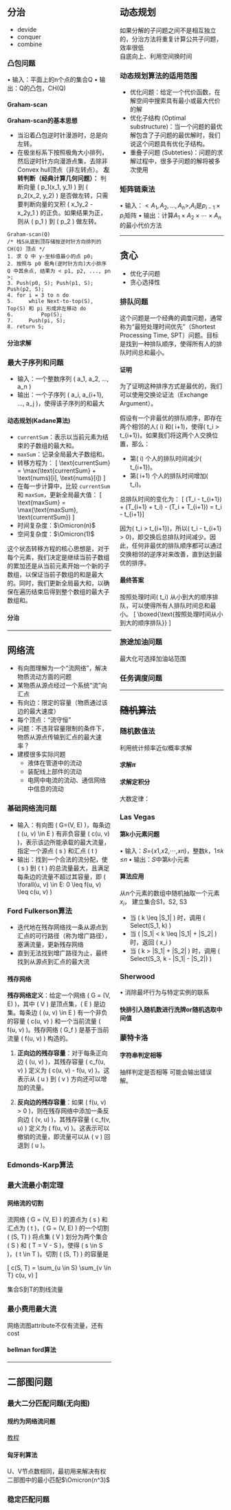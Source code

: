 <div style="display: flex; justify-content: space-between;">
  <div style="width: 48%;">

## 分治
- devide 
- conquer
- combine
### 凸包问题
• 输入：平面上的n个点的集合Q
• 输出：Q的凸包，CH(Q)
#### Graham-scan
**Graham-scan的基本思想**
- 当沿着凸包逆时针漫游时，总是向左转。
- 在极坐标系下按照极角大小排列，然后逆时针方向漫游点集，去除非Convex hull顶点（非左转点）。
**左转判断（经典计算几何问题）：**
判断向量 \( p_1(x_1, y_1) \) 到 \( p_2(x_2, y_2) \) 是否做左转，只需要判断向量的叉积 \( x_1y_2 - x_2y_1 \) 的正负。如果结果为正，则从 \( p_1 \) 到 \( p_2 \) 做左转。
```
Graham-scan(Q)
/* 栈S从底到顶存储按逆时针方向排列的 CH(Q) 顶点 */
1. 求 Q 中 y-坐标值最小的点 p0;
2. 按照与 p0 极角(逆时针方向)大小排序 Q 中其余点, 结果为 < p1, p2, ..., pn >;
3. Push(p0, S); Push(p1, S); Push(p2, S);
4. for i = 3 to n do
5.     while Next-to-top(S), Top(S) 和 pi 形成非左移动 do
6.         Pop(S);
7.     Push(pi, S);
8. return S;
```
#### 分治求解

### 最大子序列和问题
- 输入：一个整数序列 \( a_1, a_2, ..., a_n \)
- 输出：一个子序列 \( a_i, a_{i+1}, ..., a_j \)，使得该子序列的和最大
#### 动态规划(Kadane算法)
- `currentSum`：表示以当前元素为结束的子数组的最大和。
- `maxSum`：记录全局最大子数组和。
- 转移方程为：
 \[
 \text{currentSum} = \max(\text{currentSum} + \text{nums}[i], \text{nums}[i])
 \]
- 在每一步计算中，比较 `currentSum` 和 `maxSum`，更新全局最大值：
 \[
 \text{maxSum} = \max(\text{maxSum}, \text{currentSum})
 \]
- 时间复杂度：$\Omicron(n)$
- 空间复杂度：$\Omicron(1)$

这个状态转移方程的核心思想是，对于每个元素，我们决定是继续当前子数组的累加还是从当前元素开始一个新的子数组，以保证当前子数组的和是最大的。同时，我们更新全局最大和，以确保在遍历结束后得到整个数组的最大子数组和。
#### 分治
#### 


---
## 网络流
- 有向图理解为一个“流网络”，解决物质流动方面的问题
- 某物质从源点经过一个系统“流”向汇点
- 有向边：限定的容量（物质通过该边的最大速度）
- 每个顶点：“流守恒”
- 问题：不违背容量限制的条件下，物质从源点传输到汇点的最大速率？
- 建模很多实际问题
  - 液体在管道中的流动
  - 装配线上部件的流动
  - 电网中电流的流动、通信网络中信息的流动
### 基础网络流问题
- 输入：有向图 \( G=(V, E) \)，每条边 \( (u, v) \in E \) 有非负容量 \( c(u, v) \)，表示该边所能承载的最大流量，指定一个源点 \( s \) 和汇点 \( t \)
- 输出：找到一个合法的流分配，使 \( s \) 到 \( t \) 的总流量最大，且满足每条边的流量不超过其容量，即 \( \forall(u, v) \in E: 0 \leq f(u, v) \leq c(u, v) \)

### Ford Fulkerson算法
- 迭代地在残存网络找一条从源点到汇点的可行路径（称为增广路径），塞满流量，更新残存网络
- 直到无法找到增广路径为止，最终找到从源点到汇点的最大流
#### 残存网络
**残存网络定义**：给定一个网络 \( G = (V, E) \)，其中 \( V \) 是顶点集，\( E \) 是边集。每条边 \( (u, v) \in E \) 有一个非负的容量 \( c(u, v) \) 和一个当前流量 \( f(u, v) \)。残存网络 \( G_f \) 是基于当前流量 \( f(u, v) \) 构造的。

1. **正向边的残存容量**：对于每条正向边 \( (u, v) \)，其残存容量 \( c_f(u, v) \) 定义为 \( c(u, v) - f(u, v) \)。这表示从 \( u \) 到 \( v \) 方向还可以增加的流量。

2. **反向边的残存容量**：如果 \( f(u, v) > 0 \)，则在残存网络中添加一条反向边 \( (v, u) \)，其残存容量 \( c_f(v, u) \) 定义为 \( f(u, v) \)。这表示可以撤销的流量，即流量可以从 \( v \) 回退到 \( u \)。

### Edmonds-Karp算法
### 最大流最小割定理
#### 网络流的切割
流网络 \( G = (V, E) \) 的源点为 \( s \) 和汇点为 \( t \)，\( G = (V, E) \) 的一个切割 \( (S, T) \) 将点集 \( V \) 划分为两个集合 \( S \) 和 \( T = V - S \)，使得 \( s \in S \)，\( t \in T \)。切割 \( (S, T) \) 的容量是

\[ c(S, T) = \sum_{u \in S} \sum_{v \in T} c(u, v) \]

集合S到T的割线流量
### 最小费用最大流
网络流图attribute不仅有流量，还有cost
#### bellman ford算法
---
## 二部图问题
### 最大二分匹配问题(无向图)
#### 规约为网络流问题
[教程](https://www.bilibili.com/video/BV1G54y157HA/?spm_id_from=333.337.search-card.all.click&vd_source=53f51c0959240fa32634fa6e36d629d5)
#### 匈牙利算法
U、V节点数相同，最初用来解决有权二部图中的最小匹配$\Omicron(n^3)$
### 稳定匹配问题
  </div>
  <div style="width: 48%;">

## 动态规划
如果分解的子问题之间不是相互独立的，分治方法将重复计算公共子问题，效率很低  
自底向上、利用空间换时间
### 动态规划算法的适用范围
- 优化问题：给定一个代价函数，在解空间中搜索具有最小或最大代价的解
- 优化子结构 (Optimal substructure)：当一个问题的最优解包含了子问题的最优解时，我们说这个问题具有优化子结构。
- 重叠子问题 (Subteties)：问题的求解过程中，很多子问题的解将被多次使用
### 矩阵链乘法
• 输入：$<A_1,A_2, ...,A_n>$,$A_i$是$p_{i-1}\times p_i$矩阵 
• 输出：计算$A_1\times A_2\times\cdots\times A_n$的最小代价方法

---
## 贪心
- 优化子问题
- 贪心选择性
###  排队问题
这个问题是一个经典的调度问题，通常称为“最短处理时间优先”（Shortest Processing Time, SPT）问题。目标是找到一种排队顺序，使得所有人的排队时间总和最小。
#### 证明
为了证明这种排序方式是最优的，我们可以使用交换论证法（Exchange Argument）。

假设有一个非最优的排队顺序，即存在两个相邻的人\( i\) 和\( i+1\)，使得\( t_i > t_{i+1}\)。如果我们将这两个人交换位置，那么：
- 第\( i\) 个人的排队时间减少\( t_{i+1}\)。
- 第\( i+1\) 个人的排队时间增加\( t_i\)。

总排队时间的变化为：
\[ (T_i - t_{i+1}) + (T_{i+1} + t_i) - (T_i + T_{i+1}) = t_i - t_{i+1}\]

因为\( t_i > t_{i+1}\)，所以\( t_i - t_{i+1} > 0\)，即交换后总排队时间减少。因此，任何非最优的排队顺序都可以通过交换相邻的逆序对来改善，直到达到最优的排序。
#### 最终答案
按照处理时间\( t_i\) 从小到大的顺序排队，可以使得所有人排队时间总和最小。
\[
\boxed{\text{按照处理时间从小到大的顺序排队}}
\]
### 旅途加油问题
最大化可选择加油站范围
### 任务调度问题
---
## ~~随机算法~~
### 随机数值法
利用统计频率近似概率求解
#### 求解$\pi$
#### 求解定积分 
大数定律：
### Las Vegas
#### 第k小元素问题
• 输入：𝑆={𝑥1,𝑥2,⋯,𝑥𝑛}，整数𝑘，1≤𝑘 ≤𝑛
• 输出：𝑆中第𝑘小元素
#### 算法应用
从n个元素的数组中随机抽取一个元素$x_i$，
建立集合S1，S2, S3 
- 当 \( k \leq |S_1| \) 时，调用 \( Select(S_1, k) \)
- 当 \( |S_1| < k \leq |S_1| + |S_2| \) 时，返回 \( x_i \)
- 当 \( k > |S_1| + |S_2| \) 时，调用 \( Select(S_3, k - |S_1| - |S_2|) \)
### Sherwood
• 消除最坏行为与特定实例的联系
#### 快排引入随机数进行洗牌or随机选取中间值
### 蒙特卡洛
#### 字符串判定相等
抽样判定是否相等 可能会输出错误解。

  </div>
</div>









